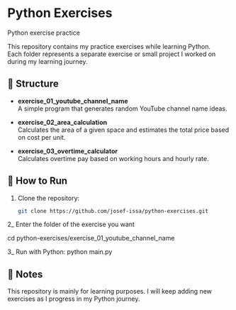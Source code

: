 # Python Exercises
Python exercise practice 

This repository contains my practice exercises while learning Python.  
Each folder represents a separate exercise or small project I worked on during my learning journey.

## 📂 Structure
- **exercise_01_youtube_channel_name**  
  A simple program that generates random YouTube channel name ideas.

- **exercise_02_area_calculation**  
  Calculates the area of a given space and estimates the total price based on cost per unit.

- **exercise_03_overtime_calculator**  
  Calculates overtime pay based on working hours and hourly rate.

## 🚀 How to Run
1. Clone the repository:
   ```bash
   git clone https://github.com/josef-issa/python-exercises.git
   
  2_ Enter the folder of the exercise you want
  
cd python-exercises/exercise_01_youtube_channel_name

3_ Run with Python:
python main.py

## 📝 Notes

This repository is mainly for learning purposes.
I will keep adding new exercises as I progress in my Python journey.
